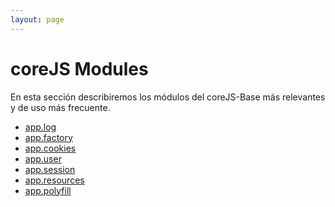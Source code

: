 ```yaml
---
layout: page
---
```


coreJS Modules
==============

En esta sección describiremos los módulos del coreJS-Base más relevantes y de uso más frecuente.


* [app.log](module_logger)
* [app.factory](module_factory)
* [app.cookies](module_cookies)
* [app.user](module_user)
* [app.session](module_session)
* [app.resources](module_resources)
* [app.polyfill](module_polyfill)
